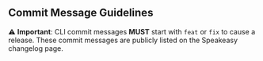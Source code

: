 ## Commit Message Guidelines
⚠️ **Important**: CLI commit messages **MUST** start with `feat` or `fix` to cause a release. These commit messages are publicly listed on the Speakeasy changelog page.

